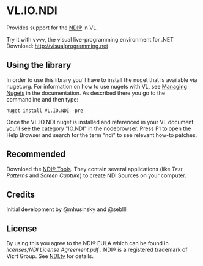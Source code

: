 # VL.IO.NDI
Provides support for the [NDI®](https://www.ndi.tv/) in VL.  

Try it with vvvv, the visual live-programming environment for .NET  
Download: http://visualprogramming.net

## Using the library
In order to use this library you'll have to install the nuget that is available via nuget.org. For information on how to use nugets with VL, see [Managing Nugets](https://thegraybook.vvvv.org/reference/hde/managing-nugets.html) in the documentation. As described there you go to the commandline and then type:

    nuget install VL.IO.NDI -pre

Once the VL.IO.NDI nuget is installed and referenced in your VL document you'll see the category "IO.NDI" in the nodebrowser. Press F1 to open the Help Browser and search for the term "ndi" to see relevant how-to patches.

## Recommended
Download the [NDI® Tools](https://www.ndi.tv/tools/). They contain several applications (like *Test Patterns* and *Screen Capture*) to create NDI Sources on your computer.

## Credits
Initial development by @mhusinsky and @sebllll

## License
By using this you agree to the NDI® EULA which can be found in *licenses/NDI License Agreement.pdf* .
NDI® is a registered trademark of Vizrt Group. See [NDI.tv](https://ndi.tv) for details.

